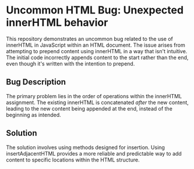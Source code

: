 # Uncommon HTML Bug: Unexpected innerHTML behavior
This repository demonstrates an uncommon bug related to the use of innerHTML in JavaScript within an HTML document.  The issue arises from attempting to prepend content using innerHTML in a way that isn't intuitive. The initial code incorrectly appends content to the start rather than the end, even though it's written with the intention to prepend.

## Bug Description
The primary problem lies in the order of operations within the innerHTML assignment.  The existing innerHTML is concatenated *after* the new content, leading to the new content being appended at the end, instead of the beginning as intended.

## Solution
The solution involves using methods designed for insertion. Using insertAdjacentHTML provides a more reliable and predictable way to add content to specific locations within the HTML structure.